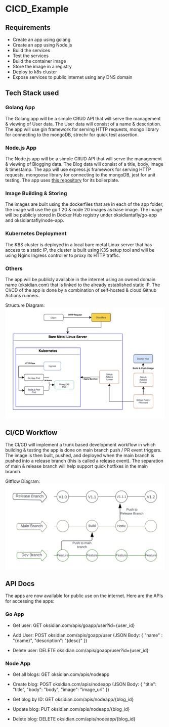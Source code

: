 # CICD_Example

## Requirements
- Create an app using golang
- Create an app using Node.js
- Build the services
- Test the services
- Build the container image
- Store the image in a registry
- Deploy to k8s cluster
- Expose services to public internet using any DNS domain

## Tech Stack used
### Golang App
The Golang app will be a simple CRUD API that will serve the management & viewing of User data. The User data will consist of a name & description. The app will use gin framework for serving HTTP requests, mongo library for connecting to the mongoDB, strechr for quick test assertion.

### Node.js App
The Node.js app will be a simple CRUD API that will serve the management & viewing of Blogging data. The Blog data will consist of a title, body, image & timestamp. The app will use express.js framework for serving HTTP requests, mongoose library for connecting to the mongoDB, jest for unit testing. The app uses [this repository](https://github.com/icode247/crud-with-mongodb.git) for its boilerplate.

### Image Building & Storing
The images are built using the dockerfiles that are in each of the app folder, the image will use the go 1.20 & node 20 images as base image. The image will be publicly stored in Docker Hub registry under oksidiantafly/go-app and oksidiantafly/node-app.

### Kubernetes Deployment
The K8S cluster is deployed in a local bare metal Linux server that has access to a static IP, the cluster is built using K3S setup tool and will be using Nginx Ingress controller to proxy its HTTP traffic.

### Others
The app will be publicly available in the internet using an owned domain name (oksidian.com) that is linked to the already established static IP. The CI/CD of the app is done by a combination of self-hosted & cloud Github Actions runners.

Structure Diagram:
![Structure Diagram](./docs/structure.png)

## CI/CD Workflow
The CI/CD will implement a trunk based development workflow in which building & testing the app is done on main branch push / PR event triggers. The image is then built, pushed, and deployed when the main branch is pushed into a release branch (this is called a release event). The separation of main & release branch will help support quick hotfixes in the main branch.

Gitflow Diagram:
![Gitflow Diagram](./docs/gitflow.png)

## API Docs
The apps are now available for public use on the internet. Here are the APIs for accessing the apps:

### Go App
- Get user: GET oksidian.com/apis/goapp/user?id={user_id}

- Add User: POST oksidian.com/apis/goapp/user (JSON Body: {
    "name" : "{name}",
    "description": "{desc}"
})

- Delete user: DELETE oksidian.com/apis/goapp/user?id={user_id}

### Node App
- Get all blogs: GET oksidian.com/apis/nodeapp

- Create blog: POST oksidian.com/apis/nodeapp (JSON Body: {
    "title": "title",
    "body": "body",
    "image": "image_url"
})

- Get blog by ID: GET oksidian.com/apis/nodeapp/{blog_id}

- Update blog: PUT oksidian.com/apis/nodeapp/{blog_id}

- Delete blog: DELETE oksidian.com/apis/nodeapp/{blog_id}